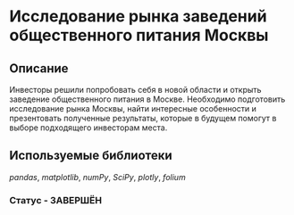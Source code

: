 # Исследование рынка заведений общественного питания Москвы

## Описание 
Инвесторы решили попробовать себя в новой области и открыть заведение общественного питания в Москве. Необходимо подготовить исследование рынка Москвы, найти интересные особенности и презентовать полученные результаты, которые в будущем помогут в выборе подходящего инвесторам места.

## Используемые библиотеки
*pandas*, *matplotlib*, *numPy*, *SciPy*, *plotly*, *folium*
### Статус - ЗАВЕРШЁН
